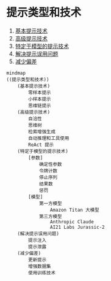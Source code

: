 # 提示类型和技术

1. [基本提示技术](./基本提示技术.md)
2. [高级提示技术](./高级提示技术.md)
3. [特定于模型的提示技术](./特定于模型的提示技术.md)
4. [解决提示误用问题](./解决提示误用问题.md)
5. [减少偏差](./减少偏差.md)

```mermaid
mindmap
((提示类型和技术))
    (基本提示技术)
        零样本提示
        小样本提示
        思维链提示
    (高级提示技术)
        自洽性
        思维树
        检索增强生成
        自动推理和工具使用
        ReAct 提示
    (特定于模型的提示技术)
        [参数]
            确定性参数
            令牌计数
            停止序列
            结果数
            惩罚
        [模型]
            第一方模型
                Amazon Titan 大模型
            第三方模型
                Anthropic Claude
                AI21 Labs Jurassic-2
    (解决提示误用问题)
        提示注入
        提示泄露
    (减少偏差)
        更新提示
        增强数据集
        使用训练技术
```